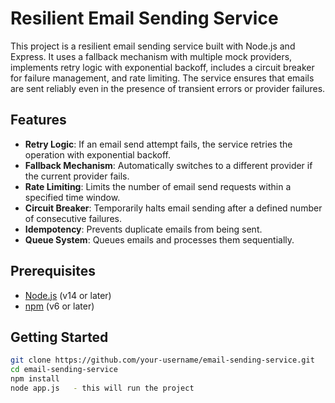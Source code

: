 # Resilient Email Sending Service

This project is a resilient email sending service built with Node.js and Express. It uses a fallback mechanism with multiple mock providers, implements retry logic with exponential backoff, includes a circuit breaker for failure management, and rate limiting. The service ensures that emails are sent reliably even in the presence of transient errors or provider failures.

## Features

- **Retry Logic**: If an email send attempt fails, the service retries the operation with exponential backoff.
- **Fallback Mechanism**: Automatically switches to a different provider if the current provider fails.
- **Rate Limiting**: Limits the number of email send requests within a specified time window.
- **Circuit Breaker**: Temporarily halts email sending after a defined number of consecutive failures.
- **Idempotency**: Prevents duplicate emails from being sent.
- **Queue System**: Queues emails and processes them sequentially.

## Prerequisites

- [Node.js](https://nodejs.org/) (v14 or later)
- [npm](https://www.npmjs.com/) (v6 or later)

## Getting Started



```bash
git clone https://github.com/your-username/email-sending-service.git
cd email-sending-service
npm install
node app.js   - this will run the project

